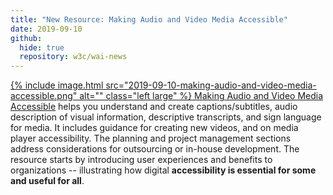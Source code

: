 ```yaml
---
title: "New Resource: Making Audio and Video Media Accessible"
date: 2019-09-10
github:
  hide: true
  repository: w3c/wai-news
---
```


[{% include image.html src="2019-09-10-making-audio-and-video-media-accessible.png" alt="" class="left large" %} Making Audio and Video Media Accessible](/media/av/) helps you understand and create captions/subtitles, audio description of visual information, descriptive transcripts, and sign language for media. It includes guidance for creating new videos, and on media player accessibility. The planning and project management sections address considerations for outsourcing or in-house development. The resource starts by introducing user experiences and benefits to organizations -- illustrating how digital **accessibility is essential for some and useful for all**.